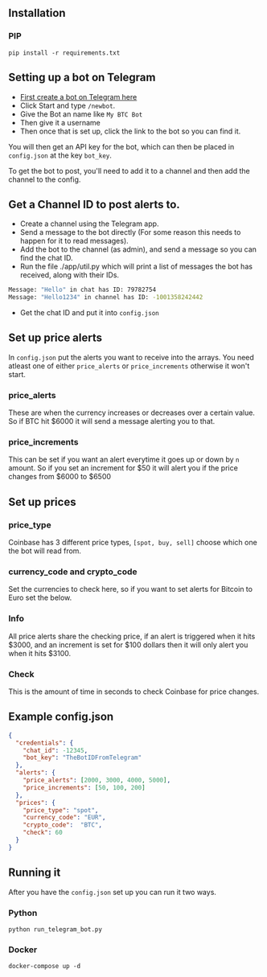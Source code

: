 

## Installation
### PIP
`pip install -r requirements.txt`

## Setting up a bot on Telegram
- [First create a bot on Telegram here](https://t.me/botfather)
- Click Start and type `/newbot`.
- Give the Bot an name like `My BTC Bot`
- Then give it a username
- Then once that is set up, click the link to the bot so you can find it. 

You will then get an API key for the bot, which can then be placed in `config.json` at the key `bot_key`.

To get the bot to post, you'll need to add it to a channel and then add the channel to the config.

## Get a Channel ID to post alerts to. 
- Create a channel using the Telegram app. 
- Send a message to the bot directly (For some reason this needs to happen for it to read messages).
- Add the bot to the channel (as admin), and send a message so you can find the chat ID.  
- Run the file ./app/util.py which will print a list of messages the bot has received, along with their IDs.
```bash
Message: "Hello" in chat has ID: 79782754
Message: "Hello1234" in channel has ID: -1001358242442
``` 
- Get the chat ID and put it into `config.json`

## Set up price alerts
In `config.json` put the alerts you want to receive into the arrays. You need atleast one of 
either `price_alerts` or `price_increments` otherwise it won't start. 

### price_alerts
These are when the currency increases or decreases over a certain value. So if BTC hit $6000 it will send a message alerting you to that. 

### price_increments
This can be set if you want an alert everytime it goes up or down by `n` amount. So if you set an increment for $50 it will alert you if the price changes from $6000 to $6500

## Set up prices

### price_type
Coinbase has 3 different price types, `[spot, buy, sell]` choose which one the bot will read from.

### currency_code and crypto_code
Set the currencies to check here, so if you want to set alerts for Bitcoin to Euro set the below. 

### Info
All price alerts share the checking price, if an alert is triggered when it hits $3000, and an increment is set 
for $100 dollars then it will only alert you when it hits $3100. 

### Check
This is the amount of time in seconds to check Coinbase for price changes. 

## Example config.json
```json
{
  "credentials": {
    "chat_id": -12345,
    "bot_key": "TheBotIDFromTelegram"
  },
  "alerts": {
    "price_alerts": [2000, 3000, 4000, 5000],
    "price_increments": [50, 100, 200]
  },
  "prices": {
    "price_type": "spot",
    "currency_code": "EUR",
    "crypto_code":  "BTC",
    "check": 60
  }
}
```

## Running it
After you have the `config.json` set up you can run it two ways.

### Python
`python run_telegram_bot.py`

### Docker
`docker-compose up -d`
